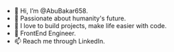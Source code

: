 - 👋 Hi, I’m @AbuBakar658.
- 👀 Passionate about humanity's future.
- 🌱 I love to build projects, make life easier with code.
- 💼 FrontEnd Engineer.
- 📫 Reach me through LinkedIn.
